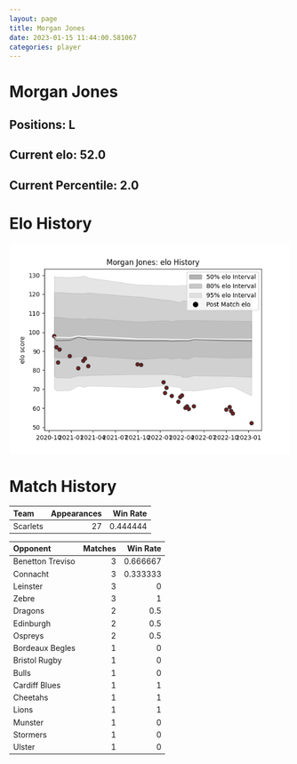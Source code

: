 ```yaml
---  
layout: page  
title: Morgan Jones  
date: 2023-01-15 11:44:00.581067  
categories: player  
---
```

# Morgan Jones

## Positions: L

## Current elo: 52.0

## Current Percentile: 2.0

# Elo History


![elo history](history_MorganJones.png)
# Match History


| Team     |   Appearances |   Win Rate |
|:---------|--------------:|-----------:|
| Scarlets |            27 |   0.444444 |

| Opponent         |   Matches |   Win Rate |
|:-----------------|----------:|-----------:|
| Benetton Treviso |         3 |   0.666667 |
| Connacht         |         3 |   0.333333 |
| Leinster         |         3 |   0        |
| Zebre            |         3 |   1        |
| Dragons          |         2 |   0.5      |
| Edinburgh        |         2 |   0.5      |
| Ospreys          |         2 |   0.5      |
| Bordeaux Begles  |         1 |   0        |
| Bristol Rugby    |         1 |   0        |
| Bulls            |         1 |   0        |
| Cardiff Blues    |         1 |   1        |
| Cheetahs         |         1 |   1        |
| Lions            |         1 |   1        |
| Munster          |         1 |   0        |
| Stormers         |         1 |   0        |
| Ulster           |         1 |   0        |